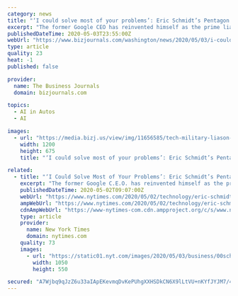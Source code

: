 ```yaml
---
category: news
title: "‘I could solve most of your problems’: Eric Schmidt’s Pentagon offensive"
excerpt: "The former Google CEO has reinvented himself as the prime liaison between Silicon Valley and the military-industrial complex."
publishedDateTime: 2020-05-03T23:55:00Z
webUrl: "https://www.bizjournals.com/washington/news/2020/05/03/i-could-solve-most-of-your-problems-eric-schmidt.html"
type: article
quality: 23
heat: -1
published: false

provider:
  name: The Business Journals
  domain: bizjournals.com

topics:
  - AI in Autos
  - AI

images:
  - url: "https://media.bizj.us/view/img/11656585/tech-military-liason-0*1200xx4924-2770-0-257.jpg"
    width: 1200
    height: 675
    title: "‘I could solve most of your problems’: Eric Schmidt’s Pentagon offensive"

related:
  - title: "‘I Could Solve Most of Your Problems’: Eric Schmidt’s Pentagon Offensive"
    excerpt: "The former Google C.E.O. has reinvented himself as the prime liaison between Silicon Valley and the military-industrial complex."
    publishedDateTime: 2020-05-02T09:07:00Z
    webUrl: "https://www.nytimes.com/2020/05/02/technology/eric-schmidt-pentagon-google.html"
    ampWebUrl: "https://www.nytimes.com/2020/05/02/technology/eric-schmidt-pentagon-google.amp.html"
    cdnAmpWebUrl: "https://www-nytimes-com.cdn.ampproject.org/c/s/www.nytimes.com/2020/05/02/technology/eric-schmidt-pentagon-google.amp.html"
    type: article
    provider:
      name: New York Times
      domain: nytimes.com
    quality: 73
    images:
      - url: "https://static01.nyt.com/images/2020/05/03/business/00schmidt1/00schmidt1-facebookJumbo.jpg"
        width: 1050
        height: 550

secured: "A7Wjbq9qJzZ6u33aIApEKevmqDvKePUhgXXHSDkCN6X9lLtVU+nKYfJYJM7/4SQcmk07HFbvaNQMk5oYvgZ0UkVcGgQF28RdB0wXE8QHE/3wPTdhGIH8ZsLNy4RP9byjjOsnVwsH/i12+JX3X6djwTxRgJxwuT4R1PK7V8mTgKPcR11cfCbg3wVRIXSq9Z7/orq2yDlD0GVm7s+h8OQnFplwEs0pyYYK97CsMEc8lapuq8QthaqyLMdRf9Nrz2+pJvFDsl6bpZj3Fmc3mhY3Vj9GDlB6SIXZY6BvrfglxOmuvjTSCEioU9/g9NDt3kwb;jnrikkocma3ckYSeGGsfuA=="
---
```


